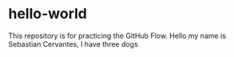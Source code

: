 # hello-world
This repository is for practicing the GitHub Flow.
Hello my name is Sebastian Cervantes, I have three dogs 

